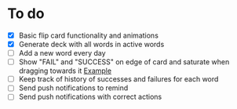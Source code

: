 # To do

- [x] Basic flip card functionality and animations
- [x] Generate deck with all words in active words
- [ ] Add a new word every day
- [ ] Show "FAIL" and "SUCCESS" on edge of card and saturate when dragging towards it [Example](https://imgur.com/yr3QPn7)
- [ ] Keep track of history of successes and failures for each word
- [ ] Send push notifications to remind
- [ ] Send push notifications with correct actions
